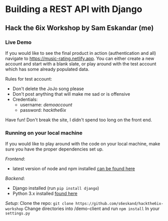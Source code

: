 # Building a REST API with Django

## Hack the 6ix Workshop by Sam Eskandar (me)

### Live Demo
If you would like to see the final product in action (authentication and all) navigate to https://music-rating.netlify.app. You can either create a new account and start with a blank slate, or play around with the test account which has some already populated data.

Rules for test account: 
  * Don't delete the JoJo song please
  * Don't post anything that will make me sad or is offensive
  * Credentials: 
    * username: _demoaccount_
    * password: _hackthe6ix_
    
Have fun! Don't break the site, I didn't spend too long on the front end.

### Running on your local machine
If you would like to play around with the code on your local machine, make sure you have the proper dependencies set up.

*Frontend*:
  * latest version of node and npm installed [can be found here](https://nodejs.org/en/download/)
  
*Backend*:
  * Django installed (run `pip install django`)
  * Python 3.x installed [found here](https://www.python.org/downloads/)
  
*Setup*:
Clone the repo: `git clone https://github.com/s6eskand/hackthe6ix-workshop`
Change directories into /demo-client and run `npm install`
In your `settings.py`
